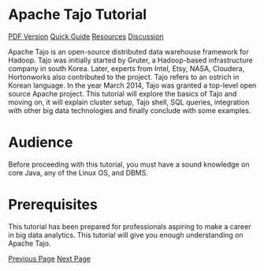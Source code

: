 # Apache Tajo Tutorial
[PDF Version](../apache_tajo/apache_tajo_pdf_version.md)
[Quick Guide](../apache_tajo/apache_tajo_quick_guide.md)
[Resources](../apache_tajo/apache_tajo_useful_resources.md)
[Discussion](../apache_tajo/apache_tajo_discussion.md)

Apache Tajo is an open-source distributed data warehouse framework for Hadoop. Tajo was initially started by Gruter, a Hadoop-based infrastructure company in south Korea. Later, experts from Intel, Etsy, NASA, Cloudera, Hortonworks also contributed to the project. Tajo refers to an ostrich in Korean language. In the year March 2014, Tajo was granted a top-level open source Apache project. This tutorial will explore the basics of Tajo and moving on, it will explain cluster setup, Tajo shell, SQL queries, integration with other big data technologies and finally conclude with some examples.

# Audience
Before proceeding with this tutorial, you must have a sound knowledge on core Java, any of the Linux OS, and DBMS.

# Prerequisites
This tutorial has been prepared for professionals aspiring to make a career in big data analytics. This tutorial will give you enough understanding on Apache Tajo.


[Previous Page](../apache_tajo/index.md) [Next Page](../apache_tajo/apache_tajo_introduction.md) 
